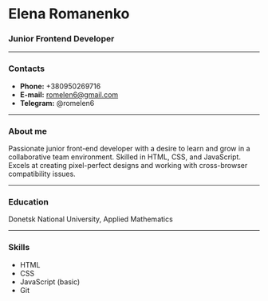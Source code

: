 # Elena Romanenko

### Junior Frontend Developer

-----
### Contacts

* **Phone:** +380950269716
* **E-mail:** romelen6@gmail.com
* **Telegram:** @romelen6

-----
### About me

Passionate junior front-end developer with a desire to learn and grow in a collaborative team environment. Skilled in HTML, CSS, and JavaScript. Excels at creating pixel-perfect designs and working with cross-browser compatibility issues.

-----
### Education

Donetsk National University, Applied Mathematics

-----
### Skills

* HTML
* CSS
* JavaScript (basic)
* Git
